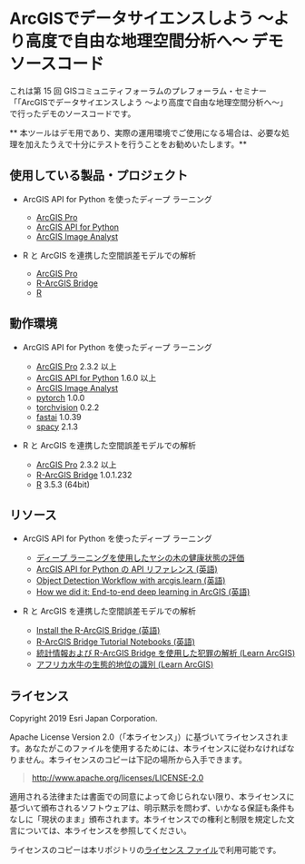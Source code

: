 # ArcGISでデータサイエンスしよう ～より高度で自由な地理空間分析へ～ デモソースコード

これは第 15 回 GISコミュニティフォーラムのプレフォーラム・セミナー「「ArcGISでデータサイエンスしよう ～より高度で自由な地理空間分析へ～」で行ったデモのソースコードです。

** 本ツールはデモ用であり、実際の運用環境でご使用になる場合は、必要な処理を加えたうえで十分にテストを行うことをお勧めいたします。**


## 使用している製品・プロジェクト
* ArcGIS API for Python を使ったディープ ラーニング
    * [ArcGIS Pro](https://pro.arcgis.com/ja/pro-app/arcpy/get-started/what-is-arcpy-.htm)
    * [ArcGIS API for Python](https://www.esrij.com/products/arcgis-api-for-python/)
    * [ArcGIS Image Analyst](https://www.esrij.com/products/image-analyst/)

* R と ArcGIS を連携した空間誤差モデルでの解析
    * [ArcGIS Pro](https://pro.arcgis.com/ja/pro-app/arcpy/get-started/what-is-arcpy-.htm)
    * [R-ArcGIS Bridge](https://github.com/R-ArcGIS/r-bridge)
    * [R](https://cran.ism.ac.jp/)

## 動作環境

* ArcGIS API for Python を使ったディープ ラーニング
    * [ArcGIS Pro](https://pro.arcgis.com/ja/pro-app/arcpy/get-started/what-is-arcpy-.htm) 2.3.2 以上
    * [ArcGIS API for Python](https://www.esrij.com/products/arcgis-api-for-python/) 1.6.0 以上
    * [ArcGIS Image Analyst](https://www.esrij.com/products/image-analyst/)
    * [pytorch](https://pytorch.org/) 1.0.0
    * [torchvision](https://pytorch.org/docs/stable/torchvision/index.html#module-torchvision) 0.2.2
    * [fastai](https://docs.fast.ai/index.html) 1.0.39
    * [spacy](https://spacy.io/) 2.1.3

* R と ArcGIS を連携した空間誤差モデルでの解析
    * [ArcGIS Pro](https://www.esrij.com/products/arcgis-desktop/environments/arcgis-pro/) 2.3.2 以上
    * [R-ArcGIS Bridge](https://github.com/R-ArcGIS/r-bridge) 1.0.1.232
    * [R](https://cran.ism.ac.jp/) 3.5.3 (64bit)

## リソース

* ArcGIS API for Python を使ったディープ ラーニング
    * [ディープ ラーニングを使用したヤシの木の健康状態の評価](https://learn.arcgis.com/ja/projects/use-deep-learning-to-assess-palm-tree-health/)
    * [ArcGIS API for Python の API リファレンス (英語)](https://esri.github.io/arcgis-python-api/apidoc/html/)
    * [Object Detection Workflow with arcgis.learn (英語)](https://developers.arcgis.com/python/guide/object-detection/)
    * [How we did it: End-to-end deep learning in ArcGIS (英語)](https://medium.com/geoai/how-we-did-it-end-to-end-deep-learning-in-arcgis-dd5b10d87b8)

* R と ArcGIS を連携した空間誤差モデルでの解析
    * [Install the R-ArcGIS Bridge (英語)](https://github.com/R-ArcGIS/r-bridge-install)
    * [R-ArcGIS Bridge Tutorial Notebooks (英語)](https://github.com/R-ArcGIS/R-Bridge-Tutorial-Notebooks)
    * [統計情報および R-ArcGIS Bridge を使用した犯罪の解析 (Learn ArcGIS)](https://learn.arcgis.com/ja/projects/analyze-crime-using-statistics-and-the-r-arcgis-bridge/)
    * [アフリカ水牛の生態的地位の識別 (Learn ArcGIS)](https://learn.arcgis.com/ja/projects/identify-an-ecological-niche-for-african-buffalo/)

## ライセンス
Copyright 2019 Esri Japan Corporation.

Apache License Version 2.0（「本ライセンス」）に基づいてライセンスされます。あなたがこのファイルを使用するためには、本ライセンスに従わなければなりません。本ライセンスのコピーは下記の場所から入手できます。

> http://www.apache.org/licenses/LICENSE-2.0

適用される法律または書面での同意によって命じられない限り、本ライセンスに基づいて頒布されるソフトウェアは、明示黙示を問わず、いかなる保証も条件もなしに「現状のまま」頒布されます。本ライセンスでの権利と制限を規定した文言については、本ライセンスを参照してください。

ライセンスのコピーは本リポジトリの[ライセンス ファイル](./LICENSE)で利用可能です。

